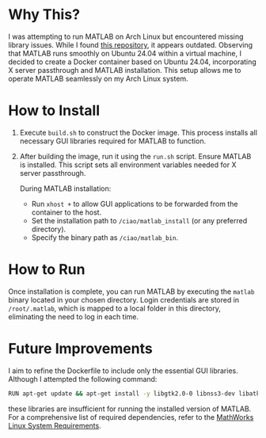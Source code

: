 # Why This?

I was attempting to run MATLAB on Arch Linux but encountered missing library issues. While I found [this repository](https://github.com/chriswifn/Install-Matlab-on-Arch-Linux), it appears outdated. Observing that MATLAB runs smoothly on Ubuntu 24.04 within a virtual machine, I decided to create a Docker container based on Ubuntu 24.04, incorporating X server passthrough and MATLAB installation. This setup allows me to operate MATLAB seamlessly on my Arch Linux system.

# How to Install

1. Execute `build.sh` to construct the Docker image. This process installs all necessary GUI libraries required for MATLAB to function.

2. After building the image, run it using the `run.sh` script. Ensure MATLAB is installed. This script sets all environment variables needed for X server passthrough.

   During MATLAB installation:

   - Run `xhost +` to allow GUI applications to be forwarded from the container to the host.
   - Set the installation path to `/ciao/matlab_install` (or any preferred directory).
   - Specify the binary path as `/ciao/matlab_bin`.

# How to Run

Once installation is complete, you can run MATLAB by executing the `matlab` binary located in your chosen directory. Login credentials are stored in `/root/.matlab`, which is mapped to a local folder in this directory, eliminating the need to log in each time.

# Future Improvements

I aim to refine the Dockerfile to include only the essential GUI libraries. Although I attempted the following command:

```bash
RUN apt-get update && apt-get install -y libgtk2.0-0 libnss3-dev libatk-bridge2.0-dev libdrm-dev libgbm-dev libasound-dev libgl-dev
```

these libraries are insufficient for running the installed version of MATLAB. For a comprehensive list of required dependencies, refer to the [MathWorks Linux System Requirements](https://www.mathworks.com/support/requirements/matlab-linux.html).
